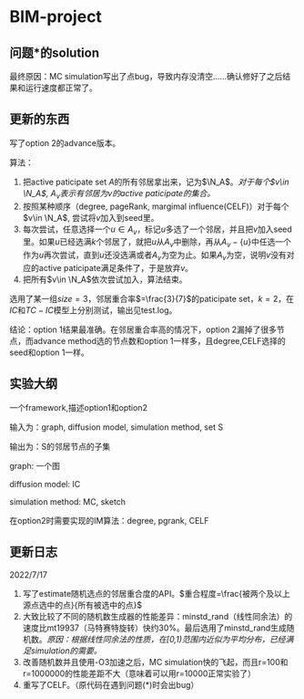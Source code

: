 # BIM-project

## 问题*的solution

最终原因：MC simulation写出了点bug，导致内存没清空……确认修好了之后结果和运行速度都正常了。

## 更新的东西

写了option 2的advance版本。

算法：

1. 把active paticipate set $A$的所有邻居拿出来，记为$\N_A$。*对于每个$v\in \N_A$, $A_v$表示有邻居为$v$的active paticipate的集合。*
2. 按照某种顺序（degree, pageRank, margimal influence(CELF)）对于每个$v\in \N_A$, 尝试将$v$加入到seed里。
3. 每次尝试，任意选择一个$u\in A_v$，标记$u$多选了一个邻居，并且把$v$加入seed里。如果$u$已经选满$k$个邻居了，就把$u$从$A_v$中删除，再从$A_v-\{u\}$中任选一个作为$u$再次尝试，直到$u$还没选满或者$A_v$为空为止。如果$A_v$为空，说明$v$没有对应的active paticipate满足条件了，于是放弃$v$。
4. 把所有$v\in \N_A$依次尝试加入，算法结束。

选用了某一组$size=3$，邻居重合率$=\frac{3}{7}$的paticipate set，$k=2$，在$IC$和$TC-IC$模型上分别测试，输出见test.log。

结论：option 1结果最准确。在邻居重合率高的情况下，option 2漏掉了很多节点，而advance method选的节点数和option 1一样多，且degree,CELF选择的seed和option 1一样。

## 实验大纲

一个framework,描述option1和option2

输入为：graph, diffusion model, simulation method, set S

输出为：S的邻居节点的子集

graph: 一个图

diffusion model: IC

simulation method: MC, sketch

在option2时需要实现的IM算法：degree, pgrank, CELF

## 更新日志

2022/7/17

1. 写了estimate随机选点的邻居重合度的API。$重合程度=\frac{被两个及以上源点选中的点}{所有被选中的点}$
2. 大致比较了不同的随机数生成器的性能差异：minstd_rand（线性同余法）的速度比mt19937（马特赛特旋转）快约30%。最后选用了minstd_rand生成随机数。*原因：根据线性同余法的性质，在[0,1)范围内近似为平均分布，已经满足simulation的需要。*
3. 改善随机数并且使用-O3加速之后，MC simulation快的飞起，而且r=100和r=1000000的性能差距不大（意味着可以用r=10000正常实验了）
4. 重写了CELF。（原代码在遇到问题(*)时会出bug）
